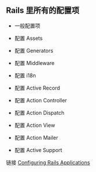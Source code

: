 ## Rails 里所有的配置项

- 一般配置项

- 配置 Assets

- 配置 Generators

- 配置 Middleware

- 配置 i18n

- 配置 Active Record

- 配置 Action Controller

- 配置 Action Dispatch

- 配置 Action View

- 配置 Action Mailer

- 配置 Active Support

链接 [Configuring Rails Applications](http://edgeguides.rubyonrails.org/configuring.html)


